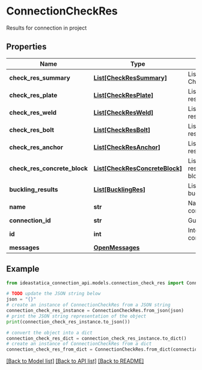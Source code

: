 # ConnectionCheckRes

Results for connection in project

## Properties

Name | Type | Description | Notes
------------ | ------------- | ------------- | -------------
**check_res_summary** | [**List[CheckResSummary]**](CheckResSummary.md) | List of CheckResSummary | [optional] 
**check_res_plate** | [**List[CheckResPlate]**](CheckResPlate.md) | List of check results for plates | [optional] 
**check_res_weld** | [**List[CheckResWeld]**](CheckResWeld.md) | List of check results for welds | [optional] 
**check_res_bolt** | [**List[CheckResBolt]**](CheckResBolt.md) | List of check results for bolts | [optional] 
**check_res_anchor** | [**List[CheckResAnchor]**](CheckResAnchor.md) | List of check results for anchors | [optional] 
**check_res_concrete_block** | [**List[CheckResConcreteBlock]**](CheckResConcreteBlock.md) | List of check results for concrete blocks | [optional] 
**buckling_results** | [**List[BucklingRes]**](BucklingRes.md) | List of results of buckling analysis | [optional] 
**name** | **str** | Name of connection | [optional] 
**connection_id** | **str** | Guid of connection | [optional] 
**id** | **int** | Integer Id of connection | [optional] 
**messages** | [**OpenMessages**](OpenMessages.md) |  | [optional] 

## Example

```python
from ideastatica_connection_api.models.connection_check_res import ConnectionCheckRes

# TODO update the JSON string below
json = "{}"
# create an instance of ConnectionCheckRes from a JSON string
connection_check_res_instance = ConnectionCheckRes.from_json(json)
# print the JSON string representation of the object
print(connection_check_res_instance.to_json())

# convert the object into a dict
connection_check_res_dict = connection_check_res_instance.to_dict()
# create an instance of ConnectionCheckRes from a dict
connection_check_res_from_dict = ConnectionCheckRes.from_dict(connection_check_res_dict)
```
[[Back to Model list]](../README.md#documentation-for-models) [[Back to API list]](../README.md#documentation-for-api-endpoints) [[Back to README]](../README.md)


